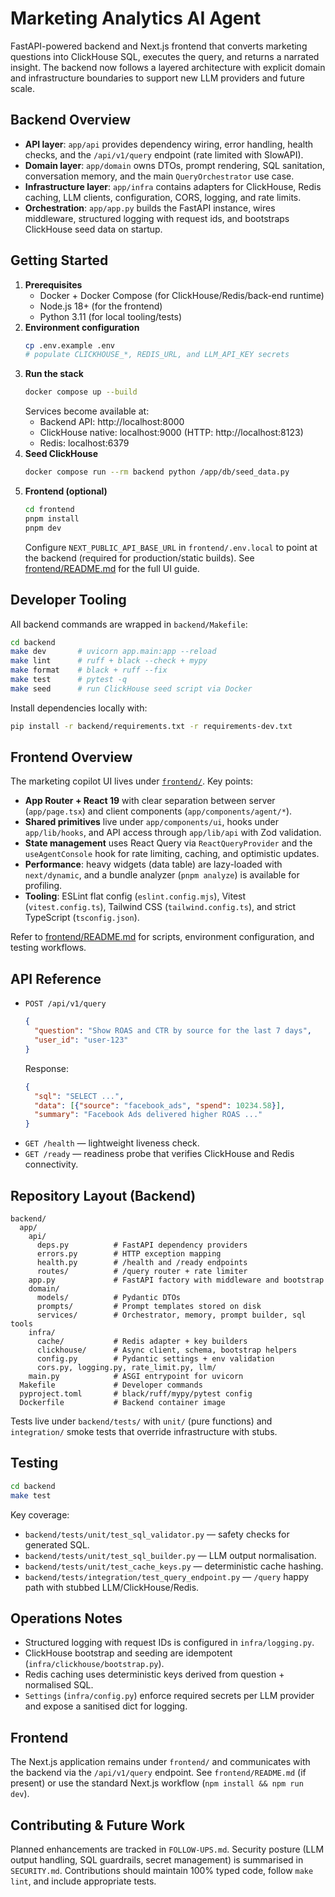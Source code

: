 # Marketing Analytics AI Agent

FastAPI-powered backend and Next.js frontend that converts marketing questions into ClickHouse SQL, executes the query, and returns a narrated insight. The backend now follows a layered architecture with explicit domain and infrastructure boundaries to support new LLM providers and future scale.

## Backend Overview

- **API layer**: `app/api` provides dependency wiring, error handling, health checks, and the `/api/v1/query` endpoint (rate limited with SlowAPI).
- **Domain layer**: `app/domain` owns DTOs, prompt rendering, SQL sanitation, conversation memory, and the main `QueryOrchestrator` use case.
- **Infrastructure layer**: `app/infra` contains adapters for ClickHouse, Redis caching, LLM clients, configuration, CORS, logging, and rate limits.
- **Orchestration**: `app/app.py` builds the FastAPI instance, wires middleware, structured logging with request ids, and bootstraps ClickHouse seed data on startup.

## Getting Started

1. **Prerequisites**
   - Docker + Docker Compose (for ClickHouse/Redis/back-end runtime)
   - Node.js 18+ (for the frontend)
   - Python 3.11 (for local tooling/tests)
2. **Environment configuration**
   ```bash
   cp .env.example .env
   # populate CLICKHOUSE_*, REDIS_URL, and LLM_API_KEY secrets
   ```
3. **Run the stack**
   ```bash
   docker compose up --build
   ```
   Services become available at:
   - Backend API: http://localhost:8000
   - ClickHouse native: localhost:9000 (HTTP: http://localhost:8123)
   - Redis: localhost:6379
4. **Seed ClickHouse**
   ```bash
   docker compose run --rm backend python /app/db/seed_data.py
   ```
5. **Frontend (optional)**
   ```bash
   cd frontend
   pnpm install
   pnpm dev
   ```
   Configure `NEXT_PUBLIC_API_BASE_URL` in `frontend/.env.local` to point at the backend (required for production/static builds). See [frontend/README.md](frontend/README.md) for the full UI guide.

## Developer Tooling

All backend commands are wrapped in `backend/Makefile`:

```bash
cd backend
make dev       # uvicorn app.main:app --reload
make lint      # ruff + black --check + mypy
make format    # black + ruff --fix
make test      # pytest -q
make seed      # run ClickHouse seed script via Docker
```

Install dependencies locally with:

```bash
pip install -r backend/requirements.txt -r requirements-dev.txt
```

## Frontend Overview

The marketing copilot UI lives under [`frontend/`](frontend). Key points:

- **App Router + React 19** with clear separation between server (`app/page.tsx`) and client components (`app/components/agent/*`).
- **Shared primitives** live under `app/components/ui`, hooks under `app/lib/hooks`, and API access through `app/lib/api` with Zod validation.
- **State management** uses React Query via `ReactQueryProvider` and the `useAgentConsole` hook for rate limiting, caching, and optimistic updates.
- **Performance**: heavy widgets (data table) are lazy-loaded with `next/dynamic`, and a bundle analyzer (`pnpm analyze`) is available for profiling.
- **Tooling**: ESLint flat config (`eslint.config.mjs`), Vitest (`vitest.config.ts`), Tailwind CSS (`tailwind.config.ts`), and strict TypeScript (`tsconfig.json`).

Refer to [frontend/README.md](frontend/README.md) for scripts, environment configuration, and testing workflows.

## API Reference

- `POST /api/v1/query`
  ```json
  {
    "question": "Show ROAS and CTR by source for the last 7 days",
    "user_id": "user-123"
  }
  ```
  Response:
  ```json
  {
    "sql": "SELECT ...",
    "data": [{"source": "facebook_ads", "spend": 10234.58}],
    "summary": "Facebook Ads delivered higher ROAS ..."
  }
  ```
- `GET /health` — lightweight liveness check.
- `GET /ready` — readiness probe that verifies ClickHouse and Redis connectivity.

## Repository Layout (Backend)

```
backend/
  app/
    api/
      deps.py          # FastAPI dependency providers
      errors.py        # HTTP exception mapping
      health.py        # /health and /ready endpoints
      routes/          # /query router + rate limiter
    app.py             # FastAPI factory with middleware and bootstrap
    domain/
      models/          # Pydantic DTOs
      prompts/         # Prompt templates stored on disk
      services/        # Orchestrator, memory, prompt builder, sql tools
    infra/
      cache/           # Redis adapter + key builders
      clickhouse/      # Async client, schema, bootstrap helpers
      config.py        # Pydantic settings + env validation
      cors.py, logging.py, rate_limit.py, llm/
    main.py            # ASGI entrypoint for uvicorn
  Makefile             # Developer commands
  pyproject.toml       # black/ruff/mypy/pytest config
  Dockerfile           # Backend container image
```

Tests live under `backend/tests/` with `unit/` (pure functions) and `integration/` smoke tests that override infrastructure with stubs.

## Testing

```bash
cd backend
make test
```

Key coverage:

- `backend/tests/unit/test_sql_validator.py` — safety checks for generated SQL.
- `backend/tests/unit/test_sql_builder.py` — LLM output normalisation.
- `backend/tests/unit/test_cache_keys.py` — deterministic cache hashing.
- `backend/tests/integration/test_query_endpoint.py` — `/query` happy path with stubbed LLM/ClickHouse/Redis.

## Operations Notes

- Structured logging with request IDs is configured in `infra/logging.py`.
- ClickHouse bootstrap and seeding are idempotent (`infra/clickhouse/bootstrap.py`).
- Redis caching uses deterministic keys derived from question + normalised SQL.
- `Settings` (`infra/config.py`) enforce required secrets per LLM provider and expose a sanitised dict for logging.

## Frontend

The Next.js application remains under `frontend/` and communicates with the backend via the `/api/v1/query` endpoint. See `frontend/README.md` (if present) or use the standard Next.js workflow (`npm install && npm run dev`).

## Contributing & Future Work

Planned enhancements are tracked in `FOLLOW-UPS.md`. Security posture (LLM output handling, SQL guardrails, secret management) is summarised in `SECURITY.md`. Contributions should maintain 100% typed code, follow `make lint`, and include appropriate tests.
